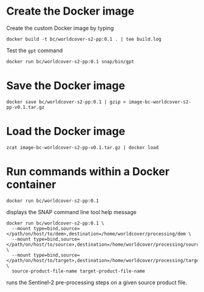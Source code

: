 # Create the Docker image

Create the custom Docker image by typing

    docker build -t bc/worldcover-s2-pp:0.1 . | tee build.log

Test the `gpt` command

    docker run bc/worldcover-s2-pp:0.1 snap/bin/gpt

# Save the Docker image

    docker save bc/worldcover-s2-pp:0.1 | gzip > image-bc-worldcover-s2-pp-v0.1.tar.gz

# Load the Docker image 

    zcat image-bc-worldcover-s2-pp-v0.1.tar.gz | docker load

# Run commands within a Docker container

    docker run bc/worldcover-s2-pp:0.1

displays the SNAP command line tool help message

    docker run bc/worldcover-s2-pp:0.1 \
      --mount type=bind,source=</path/on/host/to/dem>,destination=/home/worldcover/processing/dem \
      --mount type=bind,source=</path/on/host/to/source>,destination=/home/worldcover/processing/source \
      --mount type=bind,source=</path/on/host/to/target>,destination=/home/worldcover/processing/target \ 
      source-product-file-name target-product-file-name

runs the Sentinel-2 pre-processing steps on a given source product file.

